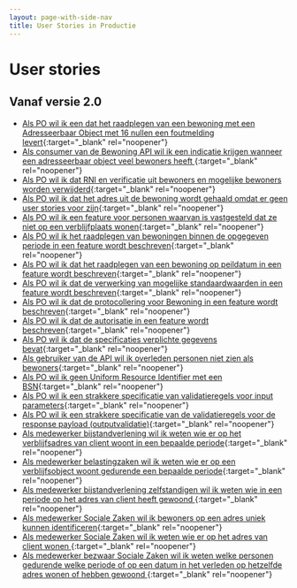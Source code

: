 ```yaml
---
layout: page-with-side-nav
title: User Stories in Productie
---
```


# User stories

## Vanaf versie 2.0

- [Als PO wil ik een dat het raadplegen van een bewoning met een Adresseerbaar Object met 16 nullen een foutmelding levert](https://github.com/BRP-API/Haal-Centraal-BRP-bewoning/issues/148){:target="_blank" rel="noopener"}
- [Als consumer van de Bewoning API wil ik een indicatie krijgen wanneer een adresseerbaar object veel bewoners heeft ](https://github.com/BRP-API/Haal-Centraal-BRP-bewoning/issues/145){:target="_blank" rel="noopener"}
- [Als PO wil ik dat RNI en verificatie uit bewoners en mogelijke bewoners worden verwijderd](https://github.com/BRP-API/Haal-Centraal-BRP-bewoning/issues/139){:target="_blank" rel="noopener"}
- [Als PO wil ik dat het adres uit de bewoning wordt gehaald omdat er geen user stories voor zijn](https://github.com/BRP-API/Haal-Centraal-BRP-bewoning/issues/137){:target="_blank" rel="noopener"}
- [Als PO wil ik een feature voor personen waarvan is vastgesteld dat ze niet op een verblijfplaats wonen](https://github.com/BRP-API/Haal-Centraal-BRP-bewoning/issues/136){:target="_blank" rel="noopener"}
- [Als PO wil ik het raadplegen van bewoningen binnen de opgegeven periode in een feature wordt beschreven](https://github.com/BRP-API/Haal-Centraal-BRP-bewoning/issues/130){:target="_blank" rel="noopener"}
- [Als PO wil ik dat het raadplegen van een bewoning op peildatum in een feature wordt beschreven](https://github.com/BRP-API/Haal-Centraal-BRP-bewoning/issues/129){:target="_blank" rel="noopener"}
- [Als PO wil ik dat de verwerking van mogelijke standaardwaarden in een feature wordt beschreven](https://github.com/BRP-API/Haal-Centraal-BRP-bewoning/issues/128){:target="_blank" rel="noopener"}
- [Als PO wil ik dat de protocollering voor Bewoning in een feature wordt beschreven](https://github.com/BRP-API/Haal-Centraal-BRP-bewoning/issues/127){:target="_blank" rel="noopener"}
- [Als PO wil ik dat de autorisatie in een feature wordt beschreven](https://github.com/BRP-API/Haal-Centraal-BRP-bewoning/issues/124){:target="_blank" rel="noopener"}
- [Als PO wil ik dat de specificaties verplichte gegevens bevat](https://github.com/BRP-API/Haal-Centraal-BRP-bewoning/issues/122){:target="_blank" rel="noopener"}
- [Als gebruiker van de API wil ik overleden personen niet zien als bewoners](https://github.com/BRP-API/Haal-Centraal-BRP-bewoning/issues/121){:target="_blank" rel="noopener"}
- [Als PO wil ik geen Uniform Resource Identifier met een BSN](https://github.com/BRP-API/Haal-Centraal-BRP-bewoning/issues/116){:target="_blank" rel="noopener"}
- [Als PO wil ik een strakkere specificatie van validatieregels voor input parameters](https://github.com/BRP-API/Haal-Centraal-BRP-bewoning/issues/115){:target="_blank" rel="noopener"}
- [Als PO wil ik een strakkere specificatie van de validatieregels voor de response payload (outputvalidatie)](https://github.com/BRP-API/Haal-Centraal-BRP-bewoning/issues/114){:target="_blank" rel="noopener"}
- [Als medewerker bijstandverlening wil ik weten wie er op het verblijfsadres van client woont in een bepaalde periode](https://github.com/BRP-API/Haal-Centraal-BRP-bewoning/issues/85){:target="_blank" rel="noopener"}
- [Als medewerker belastingzaken wil ik weten wie er op een verblijfsobject woont gedurende een bepaalde periode](https://github.com/BRP-API/Haal-Centraal-BRP-bewoning/issues/40){:target="_blank" rel="noopener"}
- [Als medewerker bijstandverlening zelfstandigen wil ik weten wie in een periode op het adres van client heeft gewoond ](https://github.com/BRP-API/Haal-Centraal-BRP-bewoning/issues/38){:target="_blank" rel="noopener"}
- [Als medewerker Sociale Zaken wil ik bewoners op een adres uniek kunnen identificeren](https://github.com/BRP-API/Haal-Centraal-BRP-bewoning/issues/46){:target="_blank" rel="noopener"}
- [Als medewerker Sociale Zaken wil ik weten wie er op het adres van client wonen ](https://github.com/BRP-API/Haal-Centraal-BRP-bewoning/issues/31){:target="_blank" rel="noopener"}
- [Als medewerker bezwaar Sociale Zaken wil ik weten welke personen gedurende welke periode of op een datum in het verleden op hetzelfde adres wonen of hebben gewoond  ](https://github.com/BRP-API/Haal-Centraal-BRP-bewoning/issues/73){:target="_blank" rel="noopener"}

